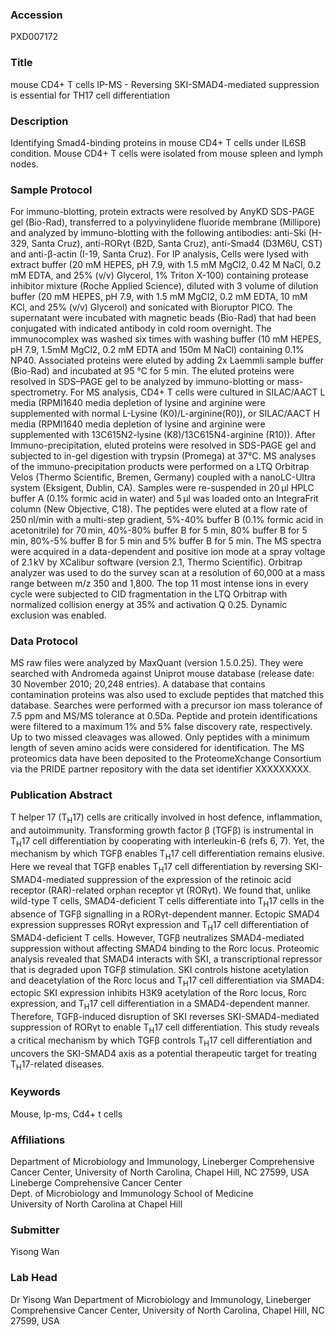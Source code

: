 ### Accession
PXD007172

### Title
mouse CD4+ T cells IP-MS -  Reversing SKI-SMAD4-mediated suppression is essential for TH17 cell differentiation

### Description
Identifying Smad4-binding proteins in mouse CD4+ T cells under IL6SB condition. Mouse CD4+ T cells were isolated from mouse spleen and lymph nodes.

### Sample Protocol
For immuno-blotting, protein extracts were resolved by AnyKD SDS-PAGE gel (Bio-Rad), transferred to a polyvinylidene fluoride membrane (Millipore) and analyzed by immuno-blotting with the following antibodies: anti-Ski (H-329, Santa Cruz), anti-RORγt (B2D, Santa Cruz), anti-Smad4 (D3M6U, CST) and anti-β-actin (I-19, Santa Cruz).   For IP analysis, Cells were lysed with extract buffer (20 mM HEPES, pH 7.9, with 1.5 mM MgCl2, 0.42 M NaCl, 0.2 mM EDTA, and 25% (v/v) Glycerol, 1% Triton X-100) containing protease inhibitor mixture (Roche Applied Science), diluted with 3 volume of dilution buffer (20 mM HEPES, pH 7.9, with 1.5 mM MgCl2, 0.2 mM EDTA, 10 mM KCl, and 25% (v/v) Glycerol) and sonicated with Bioruptor PICO. The supernatant were incubated with magnetic beads (Bio-Rad) that had been conjugated with indicated antibody in cold room overnight. The immunocomplex was washed six times with washing buffer (10 mM HEPES, pH 7.9, 1.5mM MgCl2, 0.2 mM EDTA and 150m M NaCl) containing 0.1% NP40. Associated proteins were eluted by adding 2x Laemmli sample buffer (Bio-Rad) and incubated at 95 °C for 5 min. The eluted proteins were resolved in SDS–PAGE gel to be analyzed by immuno-blotting or mass-spectrometry.   For MS analysis, CD4+ T cells were cultured in SILAC/AACT L media (RPMI1640 media depletion of lysine and arginine were supplemented with normal L-Lysine (K0)/L-arginine(R0)), or SILAC/AACT H media (RPMI1640 media depletion of lysine and arginine were supplemented with 13C615N2-lysine (K8)/13C615N4-arginine (R10)). After Immuno-precipitation, eluted proteins were resolved in SDS-PAGE gel and subjected to in-gel digestion with trypsin (Promega) at 37°C. MS analyses of the immuno-precipitation products were performed on a LTQ Orbitrap Velos (Thermo Scientific, Bremen, Germany) coupled with a nanoLC-Ultra system (Eksigent, Dublin, CA). Samples were re-suspended in 20 μl HPLC buffer A (0.1% formic acid in water) and 5 μl was loaded onto an IntegraFrit column (New Objective, C18). The peptides were eluted at a flow rate of 250 nl/min with a multi-step gradient, 5%-40% buffer B (0.1% formic acid in acetonitrile) for 70 min, 40%-80% buffer B for 5 min, 80% buffer B for 5 min, 80%-5% buffer B for 5 min and 5% buffer B for 5 min. The MS spectra were acquired in a data-dependent and positive ion mode at a spray voltage of 2.1 kV by XCalibur software (version 2.1, Thermo Scientific). Orbitrap analyzer was used to do the survey scan at a resolution of 60,000 at a mass range between m/z 350 and 1,800. The top 11 most intense ions in every cycle were subjected to CID fragmentation in the LTQ Orbitrap with normalized collision energy at 35% and activation Q 0.25. Dynamic exclusion was enabled.

### Data Protocol
MS raw files were analyzed by MaxQuant (version 1.5.0.25). They were searched with Andromeda against Uniprot mouse database (release date: 30 November 2010; 20,248 entries). A database that contains contamination proteins was also used to exclude peptides that matched this database. Searches were performed with a precursor ion mass tolerance of 7.5 ppm and MS/MS tolerance at 0.5Da. Peptide and protein identifications were filtered to a maximum 1% and 5% false discovery rate, respectively. Up to two missed cleavages was allowed. Only peptides with a minimum length of seven amino acids were considered for identification. The MS proteomics data have been deposited to the ProteomeXchange Consortium via the PRIDE partner repository with the data set identifier XXXXXXXXX.

### Publication Abstract
T helper 17 (T<sub>H</sub>17) cells are critically involved in host defence, inflammation, and autoimmunity. Transforming growth factor &#x3b2; (TGF&#x3b2;) is instrumental in T<sub>H</sub>17 cell differentiation by cooperating with interleukin-6 (refs 6, 7). Yet, the mechanism by which TGF&#x3b2; enables T<sub>H</sub>17 cell differentiation remains elusive. Here we reveal that TGF&#x3b2; enables T<sub>H</sub>17 cell differentiation by reversing SKI-SMAD4-mediated suppression of the expression of the retinoic acid receptor (RAR)-related orphan receptor &#x3b3;t (ROR&#x3b3;t). We found that, unlike wild-type T cells, SMAD4-deficient T cells differentiate into T<sub>H</sub>17 cells in the absence of TGF&#x3b2; signalling in a ROR&#x3b3;t-dependent manner. Ectopic SMAD4 expression suppresses ROR&#x3b3;t expression and T<sub>H</sub>17 cell differentiation of SMAD4-deficient T cells. However, TGF&#x3b2; neutralizes SMAD4-mediated suppression without affecting SMAD4 binding to the Rorc locus. Proteomic analysis revealed that SMAD4 interacts with SKI, a transcriptional repressor that is degraded upon TGF&#x3b2; stimulation. SKI controls histone acetylation and deacetylation of the Rorc locus and T<sub>H</sub>17 cell differentiation via SMAD4: ectopic SKI expression inhibits H3K9 acetylation of the Rorc locus, Rorc expression, and T<sub>H</sub>17 cell differentiation in a SMAD4-dependent manner. Therefore, TGF&#x3b2;-induced disruption of SKI reverses SKI-SMAD4-mediated suppression of ROR&#x3b3;t to enable T<sub>H</sub>17 cell differentiation. This study reveals a critical mechanism by which TGF&#x3b2; controls T<sub>H</sub>17 cell differentiation and uncovers the SKI-SMAD4 axis as a potential therapeutic target for treating T<sub>H</sub>17-related diseases.

### Keywords
Mouse, Ip-ms, Cd4+ t cells

### Affiliations
Department of Microbiology and Immunology, Lineberger Comprehensive Cancer Center, University of North Carolina, Chapel Hill, NC 27599, USA
Lineberge Comprehensive Cancer Center	
Dept. of Microbiology and Immunology
School of Medicine	
University of North Carolina at Chapel Hill

### Submitter
Yisong Wan

### Lab Head
Dr Yisong Wan
Department of Microbiology and Immunology, Lineberger Comprehensive Cancer Center, University of North Carolina, Chapel Hill, NC 27599, USA


